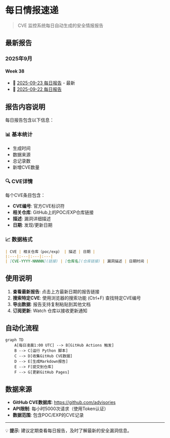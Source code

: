 # 每日情报速递

> CVE 监控系统每日自动生成的安全情报报告

## 最新报告

### 2025年9月

#### Week 38

- 📅 [2025-09-23 每日报告](https://adminlove520.github.io/github_cve_monitor/Data/2025-W38-09-23/daily_20250923.md) - 最新
- 📅 [2025-09-22 每日报告](https://adminlove520.github.io/github_cve_monitor/Data/2025-W38-09-22/daily_20250922.md)

## 报告内容说明

每日报告包含以下信息：

### 📊 基本统计
- 生成时间
- 数据来源
- 总记录数
- 新增CVE数量

### 🔍 CVE详情
每个CVE条目包含：
- **CVE编号**: 官方CVE标识符
- **相关仓库**: GitHub上的POC/EXP仓库链接
- **描述**: 漏洞详细描述
- **日期**: 发现/更新日期

### 📈 数据格式
```markdown
| CVE | 相关仓库（poc/exp） | 描述 | 日期 |
|:---|:---|:---|:---|
| [CVE-YYYY-NNNNN](链接) | [仓库名](仓库链接) | 漏洞描述 | 日期时间 |
```

## 使用说明

1. **查看最新报告**: 点击上方最新日期的报告链接
2. **搜索特定CVE**: 使用浏览器的搜索功能 (Ctrl+F) 查找特定CVE编号
3. **导出数据**: 报告支持复制粘贴到其他文档
4. **订阅更新**: Watch 仓库以接收更新通知

## 自动化流程

```mermaid
graph TD
    A[每日凌晨1:00 UTC] --> B[GitHub Actions 触发]
    B --> C[运行 Python 脚本]
    C --> D[收集GitHub CVE数据]
    D --> E[生成Markdown报告]
    E --> F[提交到仓库]
    F --> G[更新GitHub Pages]
```

## 数据来源

- **GitHub CVE数据库**: https://github.com/advisories
- **API限制**: 每小时5000次请求（使用Token认证）
- **数据范围**: 包含POC/EXP的CVE记录

---

💡 **提示**: 建议定期查看每日报告，及时了解最新的安全漏洞信息。
